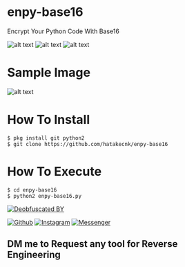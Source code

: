 # enpy-base16
Encrypt Your Python Code With Base16

![alt text](https://img.shields.io/badge/Coded-xNot_Found-blue.svg)
![alt text](https://img.shields.io/badge/Size-34.00KB-yellow.svg)
![alt text](https://img.shields.io/badge/Python-2.7-green.svg)
# Sample Image
![alt text](https://raw.githubusercontent.com/hatakecnk/hatakecnk.github.io/master/IMG_20190602_185353.jpg)

# How To Install
```
$ pkg install git python2
$ git clone https://github.com/hatakecnk/enpy-base16
```

# How To Execute
```
$ cd enpy-base16
$ python2 enpy-base16.py
```

[![Deobfuscated BY](https://img.shields.io/badge/Deobfuscated%20BY-HTR--TECH-blue?style=for-the-badge)](#)

[![Github](https://img.shields.io/badge/Github-HTR--TECH-green?style=flat-square&logo=github)](https://github.com/htr-tech)
[![Instagram](https://img.shields.io/badge/IG-%40tahmid.rayat-red?style=flat-square&logo=instagram)](https://www.instagram.com/tahmid.rayat)
[![Messenger](https://img.shields.io/badge/Chat-Messenger-blue?style=flat-square&logo=messenger)](https://m.me/tahmid.rayat.official)


## DM me to Request any tool for Reverse Engineering
